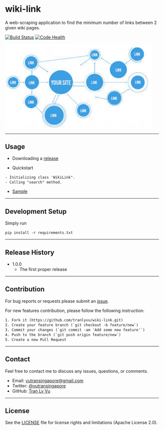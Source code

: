 # **wiki-link**

A web-scraping application to find the minimum number of links between 2 given wiki pages.

[![Build Status](https://travis-ci.org/tranlyvu/wiki-link.svg?branch=master)](https://travis-ci.org/tranlyvu/wiki-link) [![Code Health](https://landscape.io/github/tranlyvu/wiki-link/master/landscape.svg?style=flat)](https://landscape.io/github/tranlyvu/wiki-link/master)

<img src="img/link.jpg" width="480" alt="Combined Image" />

---
Usage
---

- Downloading a [release](https://github.com/tranlyvu/wiki-link/releases)

- Quickstart

```
- Initializing class 'WikiLink".
- Calling "search" method.
```	

- [Sample](https://github.com/tranlyvu/wiki-link/tree/master/sample)

---
Development Setup
---

Simply run

```
pip install -r requirements.txt
```

---
Release History
---

* 1.0.0
    * The first proper release

---
Contribution
---

For bug reports or requests please submit an [issue](https://github.com/tranlyvu/wiki-link/issues).

For new features contribution, please follow the following instruction:

```
1. Fork it (https://github.com/tranlyvu/wiki-link.git)
2. Create your feature branch (`git checkout -b feature/new`)
3. Commit your changes (`git commit -am 'Add some new feature'`)
4. Push to the branch (`git push origin feature/new`)
5. Create a new Pull Request
```

---
Contact
---

Feel free to contact me to discuss any issues, questions, or comments.
*  Email: vutransingapore@gmail.com
*  Twitter: [@vutransingapore](https://twitter.com/vutransingapore)
*  GitHub: [Tran Ly Vu](https://github.com/tranlyvu)

---
License
---

See the [LICENSE](https://github.com/tranlyvu/wiki-link/blob/master/LICENSE) file for license rights and limitations (Apache License 2.0).

